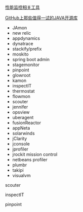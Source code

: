 [性能监控相关工具](https://en.wikipedia.org/wiki/List_of_performance_analysis_tools#Java)





[GitHub上那些值得一试的JAVA开源库](http://www.jianshu.com/p/ad40e6dd3789)



- JAmon
- new relic
- appdynamics
- dynatrace
- stackify/prefix
- moskito
- spring boot admin
- stagemonitor
- pinpoint
- glowroot
- kamon
- inspectIT
- thermostat
- flowmon
- scouter
- jennifer
- opsview
- uberagent
- fusionReactor
- appNeta
- solarwinds
- jClarity
- jconsole
- jprofiler
- jrockit mission control
- netbeans profiler
- plumbr
- takipi
- visualvm





scouter

inspectIT

pinpoint





